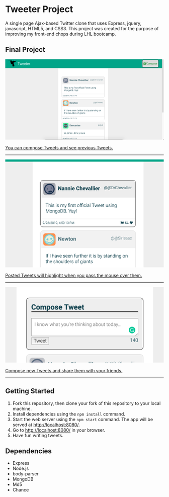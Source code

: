 # Tweeter Project

A single page Ajax-based Twitter clone that uses Express, jquery, javascript, HTML5, and CSS3. This project was created for the purpose of improving my front-end chops during LHL bootcamp.

## Final Project

![main_page](https://github.com/GideonBrasil/tweeter/blob/master/docs/main_page.png?raw=true)

[You can compose Tweets and see previous Tweets.](https://github.com/GideonBrasil/tweeter/blob/master/docs/main_page.png?raw=true)

***

![newTweet_highlight](https://github.com/GideonBrasil/tweeter/blob/master/docs/newTweet-highlight.png?raw=true)

[Posted Tweets will highlight when you pass the mouse over them.](https://github.com/GideonBrasil/tweeter/blob/master/docs/newTweet-highlight.png?raw=true)

***

![newTweet_form](https://github.com/GideonBrasil/tweeter/blob/master/docs/newTweet_form.png?raw=true)

[Compose new Tweets and share them with your friends.](https://github.com/GideonBrasil/tweeter/blob/master/docs/newTweet_form.png?raw=true)

***

## Getting Started

1. Fork this repository, then clone your fork of this repository to your local machine.
2. Install dependencies using the `npm install` command.
3. Start the web server using the `npm start` command. The app will be served at <http://localhost:8080/>.
4. Go to <http://localhost:8080/> in your browser.
5. Have fun writing tweets.

## Dependencies

- Express
- Node.js
- body-parser
- MongoDB
- Md5
- Chance